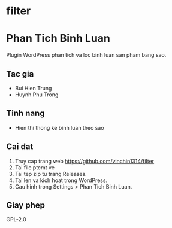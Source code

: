 # filter
# Phan Tich Binh Luan

Plugin WordPress phan tich va loc binh luan san pham bang sao.

## Tac gia
- Bui Hien Trung
- Huynh Phu Trong 

## Tinh nang
- Hien thi thong ke binh luan theo sao

## Cai dat
1. Truy cap trang web https://github.com/vinchin1314/filter
2. Tai file ptcmt ve
3. Tai tep zip tu trang Releases.
4. Tai len va kich hoat trong WordPress.
5. Cau hinh trong Settings > Phan Tich Binh Luan.

## Giay phep
GPL-2.0
